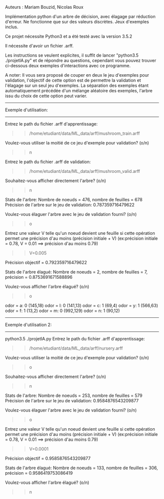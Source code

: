 Auteurs : Mariam Bouzid, Nicolas Roux

Implémentation python d'un arbre de décision, avec élagage par réduction d'erreur.
Ne fonctionne que sur des valeurs discrètes. Jeux d'exemples inclus.

Ce projet nécessite Python3 et a été testé avec la version 3.5.2

Il nécessite d'avoir un fichier .arff.

Les instructions se veulent explicites, il suffit de lancer "python3.5 ./projetIA.py" et de répondre au questions,
cependant vous pouvez trouver ci-dessous deux exemples d'interactions avec ce programme.

A noter: Il vous sera proposé de couper en deux le jeu d'exemples pour validation, l'objectif de cette option est de permettre la validation et l'élagage sur un seul jeu d'exemples.
La séparation des exemples étant automatiquement précédée d'un mélange aléatoire des exemples, l'arbre issu du choix de cette option peut varier.


_______________________________

Exemple d'utilisation:
_______________________________
Entrez le path du fichier .arff d'apprentissage:
>> /home/etudiant/data/ML_data/arff/mushroom_train.arff

Voulez-vous utiliser la moitié de ce jeu d'exemple pour validation? (o/n)
>> n

Entrez le path du fichier .arff de validation:
>> /home/etudiant/data/ML_data/arff/mushroom_valid.arff

Souhaitez-vous afficher directement l'arbre? (o/n)

>> n

Stats de l'arbre:
Nombre de noeuds = 476, nombre de feuilles = 678
Précision de l'arbre sur le jeu de validation: 0.787359716479622

Voulez-vous élaguer l'arbre avec le jeu de validation fourni? (o/n)

>> o

Entrez une valeur V telle qu'un noeud devient une feuille si cette opération
	permet une précision d'au moins (précision initiale + V) 
	(ex:précision initiale = 0.78, V = 0.01  ==> précision d'au moins 0.79)

>> V=0.005

Précision objectif = 0.792359716479622

Stats de l'arbre élagué:
Nombre de noeuds = 2, nombre de feuilles = 7, précision = 0.8753691671588896

Voulez-vous afficher l'arbre élagué? (o/n)

>> o

odor = a: 0 (145,18)
odor = l: 0 (141,13)
odor = c: 1 (69,4)
odor = y: 1 (566,63)
odor = f: 1 (13,2)
odor = m: 0 (992,129)
odor = n: 1 (90,12)

_____________________________

Exemple d'utilisation 2:
_____________________________

python3.5 ./projetIA.py
Entrez le path du fichier .arff d'apprentissage:

>> /home/etudiant/data/ML_data/arff/nursery.arff

Voulez-vous utiliser la moitié de ce jeu d'exemple pour validation? (o/n)

>> o

Souhaitez-vous afficher directement l'arbre? (o/n)

>> n

Stats de l'arbre:
Nombre de noeuds = 253, nombre de feuilles = 579
Précision de l'arbre sur le jeu de validation: 0.9584876543209877

Voulez-vous élaguer l'arbre avec le jeu de validation fourni? (o/n)

>> o

Entrez une valeur V telle qu'un noeud devient une feuille si cette opération
	permet une précision d'au moins (précision initiale + V) 
	(ex:précision initiale = 0.78, V = 0.01  ==> précision d'au moins 0.79)

>> V=0.0001

Précision objectif = 0.9585876543209877

Stats de l'arbre élagué:
Nombre de noeuds = 133, nombre de feuilles = 306, précision = 0.9586419753086419

Voulez-vous afficher l'arbre élagué? (o/n)

>> n 
